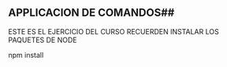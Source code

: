 ## APPLICACION DE COMANDOS##
ESTE ES EL EJERCICIO DEL CURSO
 RECUERDEN INSTALAR LOS PAQUETES DE NODE


 npm install